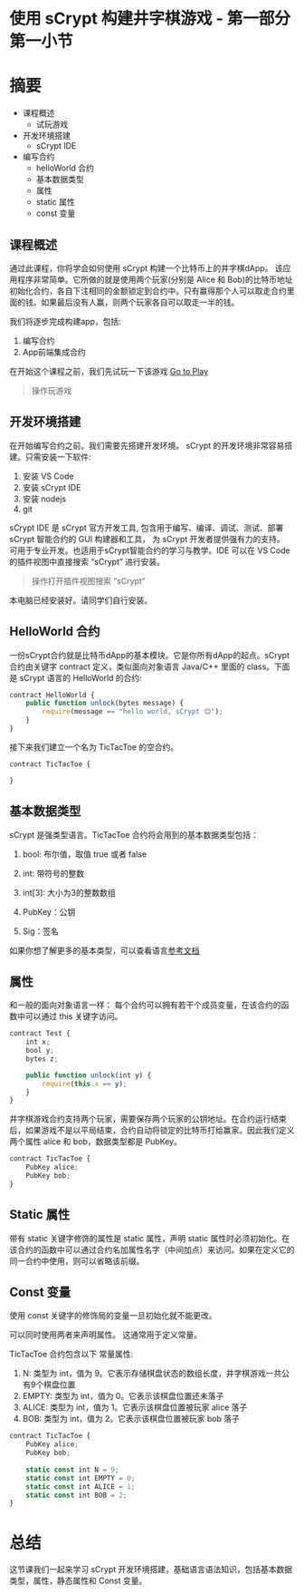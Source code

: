 
# 使用 sCrypt 构建井字棋游戏 - 第一部分 第一小节

# 摘要

* 课程概述
    * 试玩游戏
* 开发环境搭建
    * sCrypt IDE
* 编写合约
    * helloWorld 合约
    * 基本数据类型
    * 属性
    * static 属性
    * const 变量

## 课程概述

通过此课程，你将学会如何使用 sCrypt 构建一个比特币上的井字棋dApp。
该应用程序非常简单。它所做的就是使用两个玩家(分别是 Alice 和 Bob)的比特币地址初始化合约，各自下注相同的金额锁定到合约中。只有赢得那个人可以取走合约里面的钱。如果最后没有人赢，则两个玩家各自可以取走一半的钱。

我们将逐步完成构建app，包括:

1. 编写合约
2. App前端集成合约

在开始这个课程之前，我们先试玩一下该游戏 [Go to Play](https://scrypt.io/tic-tac-toe)

> 操作玩游戏

## 开发环境搭建

在开始编写合约之前。我们需要先搭建开发环境。 sCrypt 的开发环境非常容易搭建。只需安装一下软件:

1. 安装 VS Code 
2. 安装 sCrypt IDE
3. 安装 nodejs
4. git

sCrypt IDE 是 sCrypt 官方开发工具, 包含用于编写、编译、调试、测试、部署 sCrypt 智能合约的 GUI 构建器和工具， 为 sCrypt 开发者提供强有力的支持。 可用于专业开发。也适用于sCrypt智能合约的学习与教学。IDE 可以在 VS Code 的插件视图中直接搜索 “sCrypt” 进行安装。


> 操作打开插件视图搜索 “sCrypt”

本电脑已经安装好。请同学们自行安装。

## HelloWorld 合约

一份sCrypt合约就是比特币dApp的基本模块。它是你所有dApp的起点。sCrypt 合约由关键字 contract 定义，类似面向对象语言 Java/C++ 里面的 class。下面是 sCrypt 语言的 HelloWorld 的合约:

```js
contract HelloWorld {
	public function unlock(bytes message) {
		require(message == "hello world, sCrypt 😊");
	}
}
```

接下来我们建立一个名为 TicTacToe 的空合约。

```js
contract TicTacToe {

}
```


## 基本数据类型

sCrypt 是强类型语言。TicTacToe 合约将会用到的基本数据类型包括：

1. bool: 布尔值，取值 true 或者 false

2. int: 带符号的整数

3. int[3]: 大小为3的整数数组

4. PubKey：公钥

5. Sig：签名

如果你想了解更多的基本类型，可以查看语言[参考文档](https://scryptdoc.readthedocs.io/zh_CN/latest/) 

## 属性

和一般的面向对象语言一样： 每个合约可以拥有若干个成员变量，在该合约的函数中可以通过 this 关键字访问。

```js
contract Test {
    int x;
    bool y;
    bytes z;

    public function unlock(int y) {
        require(this.x == y);
    }
}
```

井字棋游戏合约支持两个玩家，需要保存两个玩家的公钥地址。在合约运行结束后，如果游戏不是以平局结束，合约自动将锁定的比特币打给赢家。因此我们定义 两个属性 alice 和 bob，数据类型都是 PubKey。

```js
contract TicTacToe {
    PubKey alice;
    PubKey bob;
}
```

## Static 属性

带有 static 关键字修饰的属性是 static 属性，声明 static 属性时必须初始化。在该合约的函数中可以通过合约名加属性名字（中间加点）来访问。如果在定义它的同一合约中使用，则可以省略该前缀。


## Const 变量

使用 const 关键字的修饰局的变量一旦初始化就不能更改。

可以同时使用两者来声明属性。 这通常用于定义常量。

TicTacToe 合约包含以下 常量属性:

1. N: 类型为 int，值为 9。它表示存储棋盘状态的数组长度，井字棋游戏一共公有9个棋盘位置
2. EMPTY: 类型为 int，值为 0。它表示该棋盘位置还未落子
3. ALICE: 类型为 int，值为 1。它表示该棋盘位置被玩家 alice 落子
4. BOB: 类型为 int，值为 2。它表示该棋盘位置被玩家 bob 落子

```js
contract TicTacToe {
    PubKey alice;
    PubKey bob;
    
    static const int N = 9;
    static const int EMPTY = 0;
    static const int ALICE = 1;
    static const int BOB = 2;
}
```

# 总结

这节课我们一起来学习 sCrypt 开发环境搭建，基础语言语法知识，包括基本数据类型，属性，静态属性和 Const 变量。

